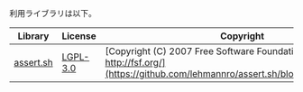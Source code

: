 利用ライブラリは以下。

Library|License|Copyright
-------|-------|---------
[assert.sh](https://github.com/lehmannro/assert.sh)|[LGPL-3.0](https://github.com/lehmannro/assert.sh/blob/master/COPYING.LESSER)|[Copyright (C) 2007 Free Software Foundation, Inc. http://fsf.org/](https://github.com/lehmannro/assert.sh/blob/master/COPYING)


